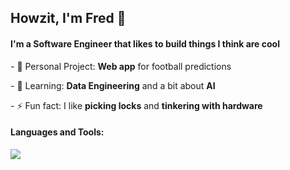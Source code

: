 <h2>Howzit, I'm Fred 👋</h2>
<h4>I'm a Software Engineer that likes to build things I think are cool</h4>

<p>- 🔨 Personal Project: <strong>Web app</strong> for football predictions</p>
<p>- 🌱 Learning: <strong>Data Engineering</strong> and a bit about <strong>AI</strong></p>
<p>- ⚡ Fun fact: I like <strong>picking locks</strong> and <strong>tinkering with hardware</strong></p>

<h4 align="left">Languages and Tools:</h4>

<p align="left">   <a href="https://skillicons.dev">     <img src="https://skillicons.dev/icons?i=js,ts,py,react,mysql,postgres,mongodb,prisma,redis,git,azure,aws,linux,selenium" />   </a> </p>
